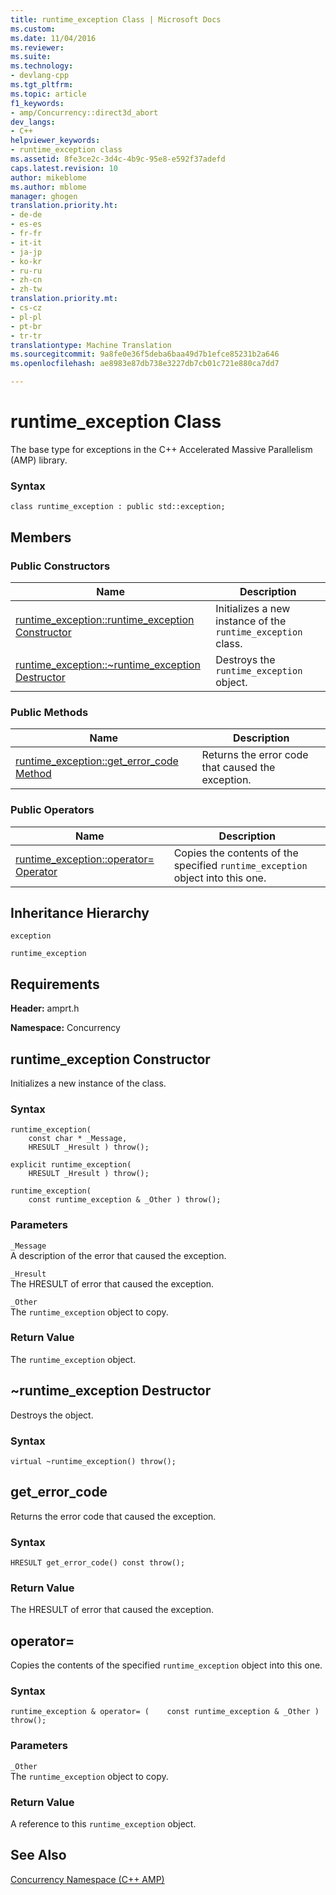 ```yaml
---
title: runtime_exception Class | Microsoft Docs
ms.custom: 
ms.date: 11/04/2016
ms.reviewer: 
ms.suite: 
ms.technology:
- devlang-cpp
ms.tgt_pltfrm: 
ms.topic: article
f1_keywords:
- amp/Concurrency::direct3d_abort
dev_langs:
- C++
helpviewer_keywords:
- runtime_exception class
ms.assetid: 8fe3ce2c-3d4c-4b9c-95e8-e592f37adefd
caps.latest.revision: 10
author: mikeblome
ms.author: mblome
manager: ghogen
translation.priority.ht:
- de-de
- es-es
- fr-fr
- it-it
- ja-jp
- ko-kr
- ru-ru
- zh-cn
- zh-tw
translation.priority.mt:
- cs-cz
- pl-pl
- pt-br
- tr-tr
translationtype: Machine Translation
ms.sourcegitcommit: 9a8fe0e36f5deba6baa49d7b1efce85231b2a646
ms.openlocfilehash: ae8983e87db738e3227db7cb01c721e880ca7dd7

---
```

# runtime_exception Class
The base type for exceptions in the C++ Accelerated Massive Parallelism (AMP) library.  
  
### Syntax  
  
```  
class runtime_exception : public std::exception;  
```  
  
## Members  
  
### Public Constructors  
  
|Name|Description|  
|----------|-----------------|  
|[runtime_exception::runtime_exception Constructor](#ctor)|Initializes a new instance of the `runtime_exception` class.|  
|[runtime_exception::~runtime_exception Destructor](#dtor)|Destroys the `runtime_exception` object.|  
  
### Public Methods  
  
|Name|Description|  
|----------|-----------------|  
|[runtime_exception::get_error_code Method](#runtime_exception__get_error_code)|Returns the error code that caused the exception.|  

  
### Public Operators  
  
|Name|Description|  
|----------|-----------------|  
|[runtime_exception::operator= Operator](#runtime_exception__operator_eq)|Copies the contents of the specified `runtime_exception` object into this one.|  
  
## Inheritance Hierarchy  
 `exception`  
  
 `runtime_exception`  
  
## Requirements  
 **Header:** amprt.h  
  
 **Namespace:** Concurrency  

## <a name="runtime_exception__ctor"></a>  runtime_exception Constructor  
Initializes a new instance of the class.  
  
### Syntax  
  
```  
runtime_exception(  
    const char * _Message,  
    HRESULT _Hresult ) throw();  
  
explicit runtime_exception(  
    HRESULT _Hresult ) throw();  
  
runtime_exception(  
    const runtime_exception & _Other ) throw();  
```  
  
### Parameters  
 `_Message`  
 A description of the error that caused the exception.  
  
 `_Hresult`  
 The HRESULT of error that caused the exception.  
  
 `_Other`  
 The `runtime_exception` object to copy.  
  
### Return Value  
 The `runtime_exception` object.  

## <a name="dtor"></a>  ~runtime_exception Destructor  
Destroys the object.  
  
### Syntax  
  
```  
virtual ~runtime_exception() throw();  
```  
  
## <a name="runtime_exception__get_error_code"></a>  get_error_code   
Returns the error code that caused the exception.  
  
### Syntax  
  
```  
HRESULT get_error_code() const throw();  
```  
  
### Return Value  
 The HRESULT of error that caused the exception.  
  
## <a name="runtime_exception__operator_eq"></a>  operator=   
  Copies the contents of the specified `runtime_exception` object into this one.  
  
### Syntax  
  
```  
runtime_exception & operator= (    const runtime_exception & _Other ) throw();  
```  
  
### Parameters  
 `_Other`  
 The `runtime_exception` object to copy.  
  
### Return Value  
 A reference to this `runtime_exception` object.  
  

  
## See Also  
 [Concurrency Namespace (C++ AMP)](concurrency-namespace-cpp-amp.md)



<!--HONumber=Jan17_HO2-->


